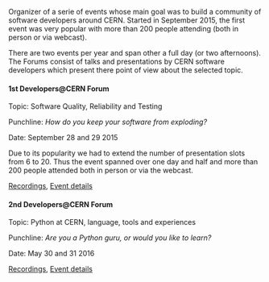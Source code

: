 Organizer of a serie of events whose main goal was to build a community of software developers around CERN.
Started in September 2015, the first event was very popular with more than 200 people attending (both in person or via webcast).

There are two events per year and span other a full day (or two afternoons).
The Forums consist of talks and presentations by CERN software developers which present there point of view about the selected topic.

#### 1st Developers@CERN Forum

Topic: Software Quality, Reliability and Testing

Punchline: _How do you keep your software from exploding?_

Date: September 28 and 29 2015

Due to its popularity we had to extend the number of presentation slots from 6 to 20.
Thus the event spanned over one day and half and more than 200 people attended both in person or via the webcast.

[Recordings](https://cdsweb.cern.ch/search?f=490__a&p=1st%20Developers%40CERN%20Forum]), [Event details](https://indico.cern.ch/event/404359/)


#### 2nd Developers@CERN Forum

Topic: Python at CERN, language, tools and experiences

Punchline: _Are you a Python guru, or would you like to learn?_

Date: May 30 and 31 2016

[Recordings](https://cdsweb.cern.ch/search?f=490__a&p=2nd%20Developers%40CERN%20Forum]), [Event details](https://indico.cern.ch/event/487416/)

